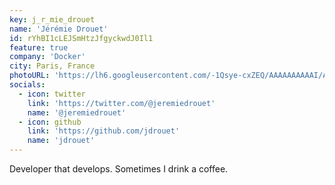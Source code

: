 ```yaml
---
key: j_r_mie_drouet
name: 'Jérémie Drouet'
id: rYhBI1cLEJSmHtzJfgyckwdJ0Il1
feature: true
company: 'Docker'
city: Paris, France
photoURL: 'https://lh6.googleusercontent.com/-1Qsye-cxZEQ/AAAAAAAAAAI/AAAAAAAAE_E/21fctkulPuA/photo.jpg'
socials:
  - icon: twitter
    link: 'https://twitter.com/@jeremiedrouet'
    name: '@jeremiedrouet'
  - icon: github
    link: 'https://github.com/jdrouet'
    name: 'jdrouet'
---
```


Developer that develops. Sometimes I drink a coffee.
